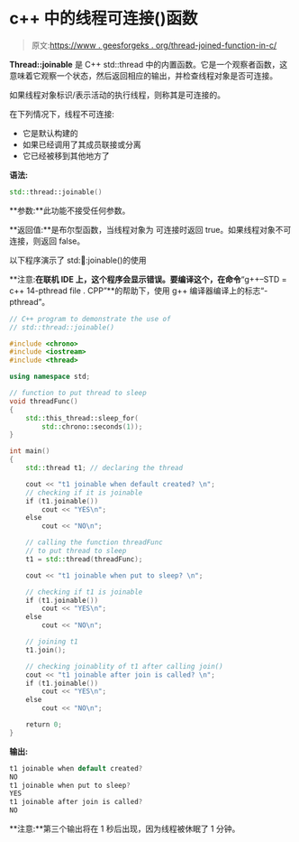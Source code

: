 # c++ 中的线程可连接()函数

> 原文:[https://www . geesforgeks . org/thread-joined-function-in-c/](https://www.geeksforgeeks.org/thread-joinable-function-in-c/)

**Thread::joinable** 是 C++ std::thread 中的内置函数。它是一个观察者函数，这意味着它观察一个状态，然后返回相应的输出，并检查线程对象是否可连接。

如果线程对象标识/表示活动的执行线程，则称其是可连接的。

在下列情况下，线程不可连接:

*   它是默认构建的
*   如果已经调用了其成员联接或分离
*   它已经被移到其他地方了

**语法:**

```cpp
std::thread::joinable()

```

**参数:**此功能不接受任何参数。

**返回值:**是布尔型函数，当线程对象为
可连接时返回 true。如果线程对象不可连接，则返回 false。

以下程序演示了 std::thread::joinable()的使用

**注意:**在联机 IDE 上，这个程序会显示错误。要编译这个，在命令**“g++–STD = c++ 14-pthread file . CPP”**的帮助下，使用 g++ 编译器编译上的标志“-pthread”。

```cpp
// C++ program to demonstrate the use of
// std::thread::joinable()

#include <chrono>
#include <iostream>
#include <thread>

using namespace std;

// function to put thread to sleep
void threadFunc()
{
    std::this_thread::sleep_for(
        std::chrono::seconds(1));
}

int main()
{
    std::thread t1; // declaring the thread

    cout << "t1 joinable when default created? \n";
    // checking if it is joinable
    if (t1.joinable())
        cout << "YES\n";
    else
        cout << "NO\n";

    // calling the function threadFunc
    // to put thread to sleep
    t1 = std::thread(threadFunc);

    cout << "t1 joinable when put to sleep? \n";

    // checking if t1 is joinable
    if (t1.joinable())
        cout << "YES\n";
    else
        cout << "NO\n";

    // joining t1
    t1.join();

    // checking joinablity of t1 after calling join()
    cout << "t1 joinable after join is called? \n";
    if (t1.joinable())
        cout << "YES\n";
    else
        cout << "NO\n";

    return 0;
}
```

**输出:**

```cpp
t1 joinable when default created? 
NO
t1 joinable when put to sleep? 
YES
t1 joinable after join is called? 
NO

```

**注意:**第三个输出将在 1 秒后出现，因为线程被休眠了 1 分钟。